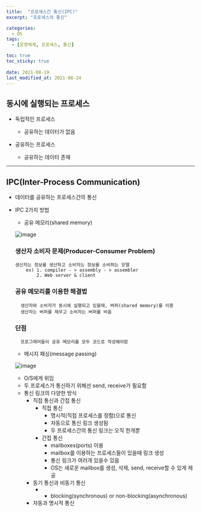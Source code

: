 ```yaml
---
title:  "프로세스간 통신(IPC)"
excerpt: "프로세스의 통신"

categories:
  - OS
tags:
  - [운영체제, 프로세스, 통신]

toc: true
toc_sticky: true
 
date: 2021-08-19
last_modified_at: 2021-08-24
---
```

## 동시에 실행되는 프로세스
* 독립적인 프로세스
    
    * 공유하는 데이터가 없음 

* 공유하는 프로세스

    * 공유하는 데이터 존재

___
## IPC(Inter-Process Communication)
* 데이터를 공유하는 프로세스간의 통신
* IPC 2가지 방법
  
  * 공유 메모리(shared memory)

  ![image](https://user-images.githubusercontent.com/70308853/130062681-1b68d225-886b-46cf-898e-732730a8c5d2.png)

  ### 생산자 소비자 문제(Producer-Consumer Problem)

      생산자는 정보를 생산하고 소비자는 정보를 소비하는 모델
          ex) 1. compiler - > assembly - > assembler
              2. Web server & client
      
  ### 공유 메모리를 이용한 해결법
        생산자와 소비자가 동시에 실행되고 있을때, 버퍼(shared memory)를 이용
        생산자는 버퍼를 채우고 소비자는 버퍼를 비움

  
  ### 단점
        프로그래머들이 공유 메모리를 모두 코드로 작성해야함


  * 메시지 패싱(message passing)

  ![image](https://user-images.githubusercontent.com/70308853/130062735-18618d17-a92c-4cd8-87d7-49b4daf41a63.png)


    * O/S에게 위임
    * 두 프로세스가 통신하기 위해선 send, receive가 필요함
    * 통신 링크의 다양한 방식
        * 직접 통신과 간접 통신
          * 직접 통신
            * 명시적(직접 프로세스를 정함)으로 통신
            * 자동으로 통신 링크 생성됨
            * 두 프로세스간의 통신 링크는 오직 한개뿐
          * 간접 통신
            * mailboxes(ports) 이용
            * mailbox를 이용하는 프로세스들이 있을때 링크 생성
            * 통신 링크가 여러개 있을수 있음
            * OS는 새로운 mailbox를 생성, 삭제, send, receive할 수 있게 제공
        * 동기 통신과 비동기 통신
          * * blocking(synchronous) or non-blocking(asynchronous)
        * 자동과 명시적 통신

